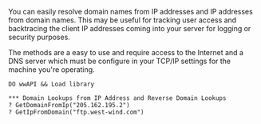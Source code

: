 ﻿You can easily resolve domain names from IP addresses and IP addresses from domain names. This may be useful for tracking user access and backtracing the client IP addresses coming into your server for logging or security purposes.

The methods are a easy to use and require access to the Internet and a DNS server which must be configure in your TCP/IP settings for the machine you're operating.

```foxpro
DO wwAPI && Load library

*** Domain Lookups from IP Address and Reverse Domain Lookups
? GetDomainFromIp("205.162.195.2")
? GetIpFromDomain("ftp.west-wind.com")
```